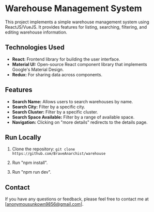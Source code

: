 
# Warehouse Management System

This project implements a simple warehouse management system using ReactJS/VueJS. It provides features for listing, searching, filtering, and editing warehouse information.

## Technologies Used

* **React:** Frontend library for building the user interface.
* **Material UI:** Open-source React component library that implements Google's Material Design.
* **Redux:** For sharing data across components.
##  Features

* **Search Name:** Allows users to search warehouses by name.
* **Search City:** Filter by a specific city.
* **Search Cluster:** Filter by a specific cluster.
* **Search Space Available:** Filter by a range of available space.
* **Navigation:**  Clicking on "more details" redirects to the details page.

## Run Locally

 1. Clone the repository: 
 `git clone https://github.com/BraveAnarchist/warehouse`
 
 2. Run "npm install".

 3. Run "npm run dev".
## Contact

If you have any questions or feedback, please feel free to contact me at [anonymousunkown9856@gmail.com].